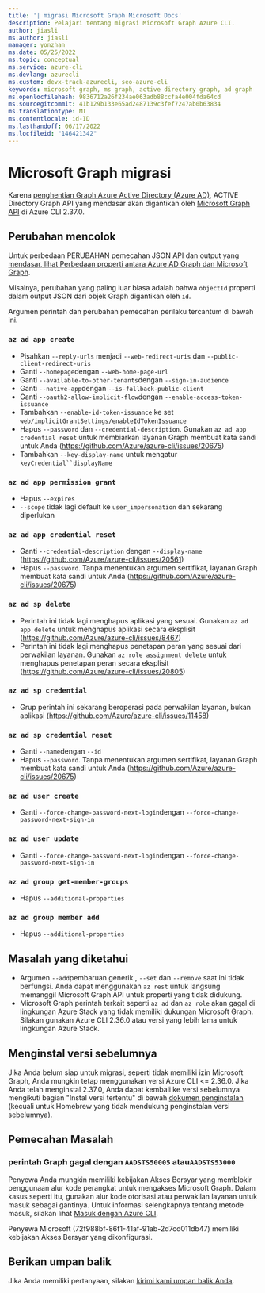 ```yaml
---
title: '| migrasi Microsoft Graph Microsoft Docs'
description: Pelajari tentang migrasi Microsoft Graph Azure CLI.
author: jiasli
ms.author: jiasli
manager: yonzhan
ms.date: 05/25/2022
ms.topic: conceptual
ms.service: azure-cli
ms.devlang: azurecli
ms.custom: devx-track-azurecli, seo-azure-cli
keywords: microsoft graph, ms graph, active directory graph, ad graph
ms.openlocfilehash: 9836712a26f234ae063adb88ccfa4e004fda64cd
ms.sourcegitcommit: 41b129b133e65ad2487139c3fef7247ab0b63834
ms.translationtype: MT
ms.contentlocale: id-ID
ms.lasthandoff: 06/17/2022
ms.locfileid: "146421342"
---
```

# <a name="microsoft-graph-migration"></a>Microsoft Graph migrasi

Karena [penghentian Graph Azure Active Directory (Azure AD),](/graph/migrate-azure-ad-graph-overview) ACTIVE Directory Graph API yang mendasar akan digantikan oleh [Microsoft Graph API](/graph/api/overview) di Azure CLI 2.37.0.

## <a name="breaking-changes"></a>Perubahan mencolok

Untuk perbedaan PERUBAHAN pemecahan JSON API dan output yang [mendasar, lihat Perbedaan properti antara Azure AD Graph dan Microsoft Graph](/graph/migrate-azure-ad-graph-property-differences).

Misalnya, perubahan yang paling luar biasa adalah bahwa `objectId` properti dalam output JSON dari objek Graph digantikan oleh `id`.

Argumen perintah dan perubahan pemecahan perilaku tercantum di bawah ini.

### `az ad app create`

- Pisahkan `--reply-urls` menjadi `--web-redirect-uris` dan `--public-client-redirect-uris`
- Ganti `--homepage`dengan `--web-home-page-url`
- Ganti `--available-to-other-tenants`dengan `--sign-in-audience`
- Ganti `--native-app`dengan `--is-fallback-public-client`
- Ganti `--oauth2-allow-implicit-flow`dengan `--enable-access-token-issuance`
- Tambahkan `--enable-id-token-issuance` ke set `web/implicitGrantSettings/enableIdTokenIssuance`
- Hapus `--password` dan `--credential-description`. Gunakan `az ad app credential reset` untuk membiarkan layanan Graph membuat kata sandi untuk Anda (https://github.com/Azure/azure-cli/issues/20675)
- Tambahkan `--key-display-name` untuk mengatur `keyCredential``displayName`

### `az ad app permission grant`

- Hapus `--expires`
- `--scope` tidak lagi default ke `user_impersonation` dan sekarang diperlukan

### `az ad app credential reset`

- Ganti `--credential-description` dengan `--display-name` (https://github.com/Azure/azure-cli/issues/20561)
- Hapus `--password`. Tanpa menentukan argumen sertifikat, layanan Graph membuat kata sandi untuk Anda (https://github.com/Azure/azure-cli/issues/20675)

### `az ad sp delete`

- Perintah ini tidak lagi menghapus aplikasi yang sesuai. Gunakan `az ad app delete` untuk menghapus aplikasi secara eksplisit (https://github.com/Azure/azure-cli/issues/8467)
- Perintah ini tidak lagi menghapus penetapan peran yang sesuai dari perwakilan layanan. Gunakan `az role assignment delete` untuk menghapus penetapan peran secara eksplisit (https://github.com/Azure/azure-cli/issues/20805)

### `az ad sp credential`

- Grup perintah ini sekarang beroperasi pada perwakilan layanan, bukan aplikasi (https://github.com/Azure/azure-cli/issues/11458)

### `az ad sp credential reset`

- Ganti `--name`dengan `--id`
- Hapus `--password`. Tanpa menentukan argumen sertifikat, layanan Graph membuat kata sandi untuk Anda (https://github.com/Azure/azure-cli/issues/20675)

### `az ad user create`

- Ganti `--force-change-password-next-login`dengan `--force-change-password-next-sign-in`

### `az ad user update`

- Ganti `--force-change-password-next-login`dengan `--force-change-password-next-sign-in`

### `az ad group get-member-groups`

- Hapus `--additional-properties`

### `az ad group member add`

- Hapus `--additional-properties`

## <a name="known-issues"></a>Masalah yang diketahui

- Argumen `--add`pembaruan generik , `--set` dan `--remove` saat ini tidak berfungsi. Anda dapat menggunakan `az rest` untuk langsung memanggil Microsoft Graph API untuk properti yang tidak didukung.
- Microsoft Graph perintah terkait seperti `az ad` dan `az role` akan gagal di lingkungan Azure Stack yang tidak memiliki dukungan Microsoft Graph. Silakan gunakan Azure CLI 2.36.0 atau versi yang lebih lama untuk lingkungan Azure Stack.

## <a name="install-a-previous-version"></a>Menginstal versi sebelumnya

Jika Anda belum siap untuk migrasi, seperti tidak memiliki izin Microsoft Graph, Anda mungkin tetap menggunakan versi Azure CLI <= 2.36.0. Jika Anda telah menginstal 2.37.0, Anda dapat kembali ke versi sebelumnya mengikuti bagian "Instal versi tertentu" di bawah [dokumen penginstalan](./install-azure-cli.md) (kecuali untuk Homebrew yang tidak mendukung penginstalan versi sebelumnya).

## <a name="troubleshooting"></a>Pemecahan Masalah

### <a name="graph-command-fails-with-aadsts50005-or-aadsts53000"></a>perintah Graph gagal dengan `AADSTS50005` atau`AADSTS53000`

Penyewa Anda mungkin memiliki kebijakan Akses Bersyar yang memblokir penggunaan alur kode perangkat untuk mengakses Microsoft Graph. Dalam kasus seperti itu, gunakan alur kode otorisasi atau perwakilan layanan untuk masuk sebagai gantinya. Untuk informasi selengkapnya tentang metode masuk, silakan lihat [Masuk dengan Azure CLI](authenticate-azure-cli.md).

Penyewa Microsoft (72f988bf-86f1-41af-91ab-2d7cd011db47) memiliki kebijakan Akses Bersyar yang dikonfigurasi.

## <a name="give-feedback"></a>Berikan umpan balik

Jika Anda memiliki pertanyaan, silakan [kirimi kami umpan balik Anda](./get-started-with-azure-cli.md#give-feedback).